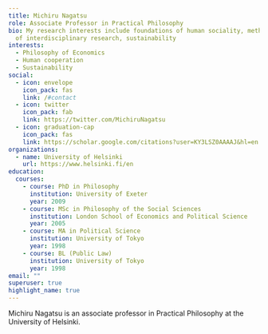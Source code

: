 ```yaml
---
title: Michiru Nagatsu
role: Associate Professor in Practical Philosophy
bio: My research interests include foundations of human sociality, methodology
  of interdisciplinary research, sustainability
interests:
  - Philosophy of Economics
  - Human cooperation
  - Sustainability
social:
  - icon: envelope
    icon_pack: fas
    link: /#contact
  - icon: twitter
    icon_pack: fab
    link: https://twitter.com/MichiruNagatsu
  - icon: graduation-cap
    icon_pack: fas
    link: https://scholar.google.com/citations?user=KY3LSZ0AAAAJ&hl=en
organizations:
  - name: University of Helsinki
    url: https://www.helsinki.fi/en
education:
  courses:
    - course: PhD in Philosophy
      institution: University of Exeter
      year: 2009
    - course: MSc in Philosophy of the Social Sciences
      institution: London School of Economics and Political Science
      year: 2005
    - course: MA in Political Science
      institution: University of Tokyo
      year: 1998
    - course: BL (Public Law)
      institution: University of Tokyo
      year: 1998
email: ""
superuser: true
highlight_name: true
---
```

Michiru Nagatsu is an associate professor in Practical Philosophy at the University of Helsinki.